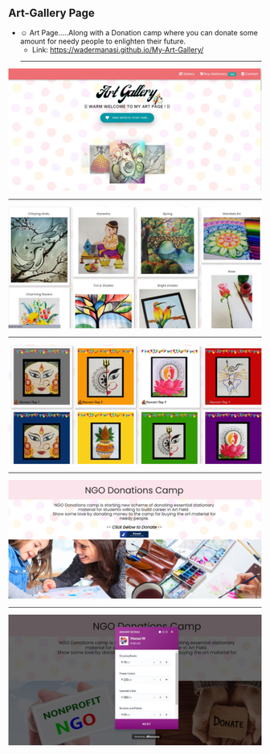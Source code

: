 ## Art-Gallery Page
- ☺️ Art Page.....Along with a Donation camp where you can donate some amount for needy people to enlighten their future.
  - Link: https://wadermanasi.github.io/My-Art-Gallery/
  ---
![](https://github.com/WaderManasi/My-Art-Gallery/blob/main/1.JPG)

---
![](2.JPG)

---
![](3.JPG)

---
![](4.JPG)

---
![](5.JPG)
